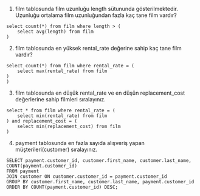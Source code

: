 
1. film tablosunda film uzunluğu length sütununda gösterilmektedir. Uzunluğu ortalama film uzunluğundan fazla kaç tane film vardır?

```
select count(*) from film where length > (
	select avg(length) from film
)
```

2. film tablosunda en yüksek rental_rate değerine sahip kaç tane film vardır?

```
select count(*) from film where rental_rate = (
	select max(rental_rate) from film
)
)
```

3. film tablosunda en düşük rental_rate ve en düşün replacement_cost değerlerine sahip filmleri sıralayınız.

```
select * from film where rental_rate = (
	select min(rental_rate) from film
) and replacement_cost = (
	select min(replacement_cost) from film
)
```

4. payment tablosunda en fazla sayıda alışveriş yapan müşterileri(customer) sıralayınız.

```
SELECT payment.customer_id, customer.first_name, customer.last_name,  COUNT(payment.customer_id)
FROM payment
JOIN customer ON customer.customer_id = payment.customer_id
GROUP BY customer.first_name, customer.last_name, payment.customer_id
ORDER BY COUNT(payment.customer_id) DESC;
```